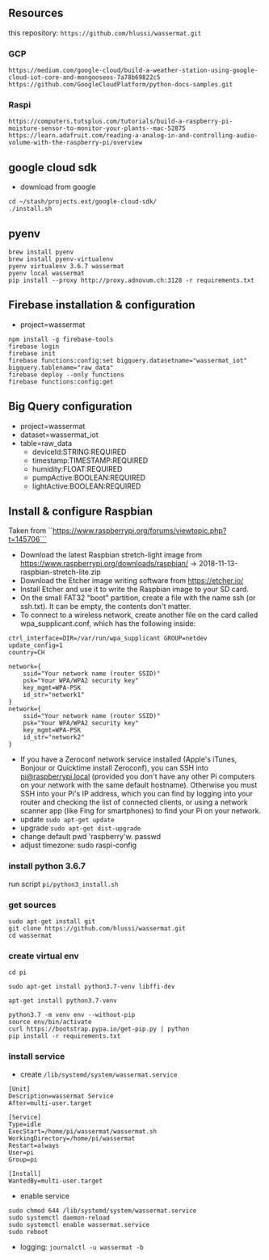 ## Resources

this repository: ```https://github.com/hlussi/wassermat.git```


### GCP
```
https://medium.com/google-cloud/build-a-weather-station-using-google-cloud-iot-core-and-mongooseos-7a78b69822c5
https://github.com/GoogleCloudPlatform/python-docs-samples.git
```

### Raspi
```
https://computers.tutsplus.com/tutorials/build-a-raspberry-pi-moisture-sensor-to-monitor-your-plants--mac-52875
https://learn.adafruit.com/reading-a-analog-in-and-controlling-audio-volume-with-the-raspberry-pi/overview
```


## google cloud sdk

- download from google
```
cd ~/stash/projects.ext/google-cloud-sdk/
./install.sh
```


## pyenv
```
brew install pyenv
brew install pyenv-virtualenv
pyenv virtualenv 3.6.7 wassermat
pyenv local wassermat
pip install --proxy http://proxy.adnovum.ch:3128 -r requirements.txt
```


## Firebase installation & configuration

- project=wassermat
```
npm install -g firebase-tools
firebase login
firebase init
firebase functions:config:set bigquery.datasetname="wassermat_iot" bigquery.tablename="raw_data"
firebase deploy --only functions
firebase functions:config:get
```


## Big Query configuration

- project=wassermat
- dataset=wassermat_iot
- table=raw_data
  - deviceId:STRING:REQUIRED
  - timestamp:TIMESTAMP:REQUIRED
  - humidity:FLOAT:REQUIRED
  - pumpActive:BOOLEAN:REQUIRED
  - lightActive:BOOLEAN:REQUIRED



## Install & configure Raspbian

Taken from ``https://www.raspberrypi.org/forums/viewtopic.php?t=145706```

- Download the latest Raspbian stretch-light image from https://www.raspberrypi.org/downloads/raspbian/ -> 2018-11-13-raspbian-stretch-lite.zip
- Download the Etcher image writing software from https://etcher.io/
- Install Etcher and use it to write the Raspbian image to your SD card.
- On the small FAT32 "boot" partition, create a file with the name ssh (or ssh.txt). It can be empty, the contents don't matter.
- To connect to a wireless network, create another file on the card called wpa_supplicant.conf, which has the following inside:
```
ctrl_interface=DIR=/var/run/wpa_supplicant GROUP=netdev
update_config=1
country=CH

network={
    ssid="Your network name (router SSID)"
    psk="Your WPA/WPA2 security key"
    key_mgmt=WPA-PSK
    id_str="network1"
}
network={
    ssid="Your network name (router SSID)"
    psk="Your WPA/WPA2 security key"
    key_mgmt=WPA-PSK
    id_str="network2"
}
```

- If you have a Zeroconf network service installed (Apple's iTunes, Bonjour or Quicktime install Zeroconf), you can 
  SSH into pi@raspberrypi.local (provided you don't have any other Pi computers on your network with the same default hostname). 
  Otherwise you must SSH into your Pi's IP address, which you can find by logging into your router and checking the list 
  of connected clients, or using a network scanner app (like Fing for smartphones) to find your Pi on your network.
- update ```sudo apt-get update```
- upgrade ```sudo apt-get dist-upgrade```
- change default pwd 'raspberry'w. passwd
- adjust timezone: sudo raspi-config

### install python 3.6.7

run script ```pi/python3_install.sh```


### get sources
```
sudo apt-get install git
git clone https://github.com/hlussi/wassermat.git
cd wassermat
```

### create virtual env
```
cd pi

sudo apt-get install python3.7-venv libffi-dev

apt-get install python3.7-venv

python3.7 -m venv env --without-pip
source env/bin/activate
curl https://bootstrap.pypa.io/get-pip.py | python
pip install -r requirements.txt
```

### install service

- create ```/lib/systemd/system/wassermat.service```
```
[Unit]
Description=wassermat Service
After=multi-user.target

[Service]
Type=idle
ExecStart=/home/pi/wassermat/wassermat.sh
WorkingDirectory=/home/pi/wassermat
Restart=always
User=pi
Group=pi

[Install]
WantedBy=multi-user.target
```

- enable service
```
sudo chmod 644 /lib/systemd/system/wassermat.service
sudo systemctl daemon-reload
sudo systemctl enable wassermat.service
sudo reboot
```

- logging: ```journalctl -u wassermat -b```
